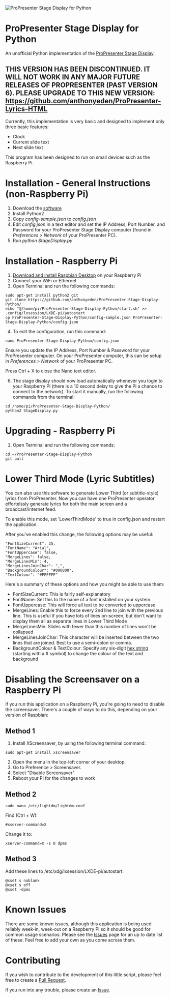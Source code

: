 ![ProPresenter Stage Display for Python](https://mediarealm.com.au/wp-content/uploads/2017/07/ProPresenter-Stage-Display-Python.png)

# ProPresenter Stage Display for Python
An unofficial Python implementation of the [ProPresenter Stage Display](https://www.renewedvision.com/store.php?item=prostagedisplay).

## THIS VERSION HAS BEEN DISCONTINUED. IT WILL NOT WORK IN ANY MAJOR FUTURE RELEASES OF PROPRESENTER (PAST VERSION 6). PLEASE UPGRADE TO THIS NEW VERSION: https://github.com/anthonyeden/ProPresenter-Lyrics-HTML

Currently, this implementation is very basic and designed to implement only three basic features:

* Clock
* Current slide text
* Next slide text

This program has been designed to run on small devices such as the Raspberry Pi.

# Installation - General Instructions (non-Raspberry Pi)

1. Download the [software](https://github.com/anthonyeden/ProPresenter-Stage-Display-Python/archive/master.zip)
2. Install Python2
3. Copy _config-sample.json_ to _config.json_
4. Edit _config.json_ in a text editor and set the IP Address, Port Number, and Password for your ProPresenter Stage Display computer (found in _Preferences > Network_ of your ProPresenter PC).
5. Run _python StageDisplay.py_

# Installation - Raspberry Pi

1. [Download and install Raspbian Desktop](https://www.raspberrypi.org/downloads/raspbian/) on your Raspberry Pi
2. Connect your WiFi or Ethernet
3. Open Terminal and run the following commands:

```
sudo apt-get install python2 git
git clone https://github.com/anthonyeden/ProPresenter-Stage-Display-Python/
echo "@/home/pi/ProPresenter-Stage-Display-Python/start.sh" >> .config/lxsession/LXDE-pi/autostart
cp ProPresenter-Stage-Display-Python/config-sample.json ProPresenter-Stage-Display-Python/config.json
``` 

4. To edit the configuration, run this command:

```
nano ProPresenter-Stage-Display-Python/config.json
```

  Ensure you update the IP Address, Port Number & Password for your ProPresenter computer. On your ProPresenter computer, this can be setup in _Preferences > Network_ of your ProPresenter PC.
  
  Press Ctrl + X to close the Nano text editor.
  
6. The stage display should now load automatically whenever you login to your Raspberry Pi (there is a 10 second delay to give the Pi a chance to connect to the network). To start it manually, run the following commands from the terminal:

```
cd /home/pi/ProPresenter-Stage-Display-Python/
python2 StageDisplay.py
```

# Upgrading - Raspberry Pi

1. Open Terminal and run the following commands:

```
cd ~/ProPresenter-Stage-Display-Python
git pull
```

# Lower Third Mode (Lyric Subtitles)

You can also use this software to generate Lower Third (or subtitle-style) lyrics from ProPresenter. Now you can have one ProPresenter operator effortelssly generate lyrics for both the main screen and a broadcast/internet feed.

To enable this mode, set 'LowerThirdMode' to true in config.json and restart the application.

After you've enabled this change, the following options may be useful:

    "FontSizeCurrent": 35,
    "FontName": "Arial",
    "FontUppercase": false,
    "MergeLines": false,
    "MergeLinesMin": 4,
    "MergeLinesJoinChar": ",",
    "BackgroundColour": "#000000",
    "TextColour": "#FFFFFF"

Here's a summary of these options and how you might be able to use them:

* FontSizeCurrent: This is fairly self-explanatory
* FontName: Set this to the name of a font installed on your system
* FontUppercase: This will force all text to be converted to uppercase
* MergeLines: Enable this to force every 2nd line to join with the previous line. This is useful if you have lots of lines on-screen, but don't want to display them all as separate lines in Lower Third Mode
* MergeLinesMin: Slides with fewer than this number of lines won't be collapsed
* MergeLinesJoinChar: This character will be inserted between the two lines that are joined. Best to use a semi-colon or comma.
* BackgroundColour & TextColour: Specify any six-digit [hex string](http://www.color-hex.com) (starting with a # symbol) to change the colour of the text and background

# Disabling the Screensaver on a Raspberry Pi

If you run this application on a Raspberry Pi, you're going to need to disable the screensaver. There's a couple of ways to do this, depending on your version of Raspbian:

## Method 1

1. Install XScreensaver, by using the following terminal command:

```
sudo apt-get install xscreensaver
```

2. Open the menu in the top-left corner of your desktop.
3. Go to Preference > Screensaver.
4. Select "Disable Screensaver"
5. Reboot your Pi for the changes to work


## Method 2

```
sudo nano /etc/lightdm/lightdm.conf
```

Find (Ctrl + W):

```
#xserver-command=X
```

Change it to:

```
xserver-command=X -s 0 dpms
```

## Method 3

Add these lines to /etc/xdg/lxsession/LXDE-pi/autostart:

```
@xset s noblank 
@xset s off 
@xset -dpms
```

# Known Issues

There are some known issues, although this application is being used reliably week-in, week-out on a Raspberry Pi so it should be good for common usage scenarios. Please see the [Issues](https://github.com/anthonyeden/ProPresenter-Stage-Display-Python/issues) page for an up to date list of these. Feel free to add your own as you come across them.

# Contributing

If you wish to contribute to the development of this little script, please feel free to create a [Pull Request](https://github.com/anthonyeden/ProPresenter-Stage-Display-Python/pulls).

If you run into any trouble, please create an [Issue](https://github.com/anthonyeden/ProPresenter-Stage-Display-Python/issues).
